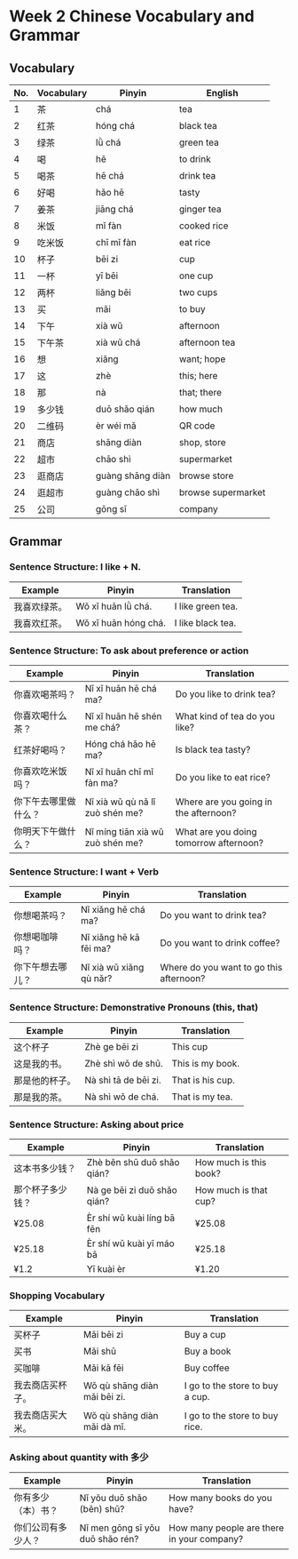# Week 2 Chinese Vocabulary and Grammar

## Vocabulary

| No. | Vocabulary          | Pinyin               | English        |
|-----|---------------------|----------------------|----------------|
| 1   | 茶                   | chá                  | tea            |
| 2   | 红茶                 | hóng chá             | black tea      |
| 3   | 绿茶                 | lǜ chá                | green tea      |
| 4   | 喝                   | hē                   | to drink       |
| 5   | 喝茶                 | hē chá               | drink tea      |
| 6   | 好喝                 | hǎo hē                | tasty          |
| 7   | 姜茶                 | jiāng chá            | ginger tea     |
| 8   | 米饭                 | mǐ fàn               | cooked rice    |
| 9   | 吃米饭               | chī mǐ fàn           | eat rice       |
| 10  | 杯子                 | bēi zi               | cup            |
| 11  | 一杯                 | yī bēi               | one cup        |
| 12  | 两杯                 | liǎng bēi            | two cups       |
| 13  | 买                   | mǎi                  | to buy          |
| 14  | 下午                 | xià wǔ               | afternoon      |
| 15  | 下午茶               | xià wǔ chá           | afternoon tea  |
| 16  | 想                   | xiǎng                | want; hope     |
| 17  | 这                   | zhè                  | this; here     |
| 18  | 那                   | nà                   | that; there    |
| 19  | 多少钱               | duō shǎo qián        | how much       |
| 20  | 二维码               | èr wéi mǎ            | QR code        |
| 21  | 商店                 | shāng diàn           | shop, store    |
| 22  | 超市                 | chāo shì             | supermarket    |
| 23  | 逛商店               | guàng shāng diàn     | browse store   |
| 24  | 逛超市               | guàng chāo shì       | browse supermarket |
| 25  | 公司                 | gōng sī              | company        |

## Grammar

### Sentence Structure: I like + N.

| Example                  | Pinyin                    | Translation                     |
|--------------------------|---------------------------|---------------------------------|
| 我喜欢绿茶。              | Wǒ xǐ huān lǜ chá.        | I like green tea.               |
| 我喜欢红茶。              | Wǒ xǐ huān hóng chá.      | I like black tea.               |

### Sentence Structure: To ask about preference or action

| Example                           | Pinyin                           | Translation                            |
|-----------------------------------|----------------------------------|----------------------------------------|
| 你喜欢喝茶吗？                   | Nǐ xǐ huān hē chá ma?           | Do you like to drink tea?             |
| 你喜欢喝什么茶？                 | Nǐ xǐ huān hē shén me chá?      | What kind of tea do you like?         |
| 红茶好喝吗？                     | Hóng chá hǎo hē ma?             | Is black tea tasty?                   |
| 你喜欢吃米饭吗？                 | Nǐ xǐ huān chī mǐ fàn ma?      | Do you like to eat rice?              |
| 你下午去哪里做什么？             | Nǐ xià wǔ qù nǎ lǐ zuò shén me? | Where are you going in the afternoon? |
| 你明天下午做什么？               | Nǐ míng tiān xià wǔ zuò shén me? | What are you doing tomorrow afternoon? |

### Sentence Structure: I want + Verb

| Example                           | Pinyin                           | Translation                            |
|-----------------------------------|----------------------------------|----------------------------------------|
| 你想喝茶吗？                     | Nǐ xiǎng hē chá ma?             | Do you want to drink tea?             |
| 你想喝咖啡吗？                   | Nǐ xiǎng hē kā fēi ma?          | Do you want to drink coffee?          |
| 你下午想去哪儿？                 | Nǐ xià wǔ xiǎng qù nǎr?        | Where do you want to go this afternoon? |

### Sentence Structure: Demonstrative Pronouns (this, that)

| Example                           | Pinyin                           | Translation                            |
|-----------------------------------|----------------------------------|----------------------------------------|
| 这个杯子                         | Zhè ge bēi zi                    | This cup                               |
| 这是我的书。                     | Zhè shì wǒ de shū.               | This is my book.                       |
| 那是他的杯子。                   | Nà shì tā de bēi zi.             | That is his cup.                       |
| 那是我的茶。                     | Nà shì wǒ de chá.                | That is my tea.                        |

### Sentence Structure: Asking about price

| Example                           | Pinyin                           | Translation                            |
|-----------------------------------|----------------------------------|----------------------------------------|
| 这本书多少钱？                   | Zhè běn shū duō shǎo qián?      | How much is this book?                |
| 那个杯子多少钱？                 | Nà ge bēi zi duō shǎo qián?     | How much is that cup?                 |
| ¥25.08                            | Èr shí wǔ kuài líng bā fēn       | ¥25.08                                 |
| ¥25.18                            | Èr shí wǔ kuài yī máo bā        | ¥25.18                                 |
| ¥1.2                              | Yī kuài èr                       | ¥1.20                                  |

### Shopping Vocabulary

| Example                           | Pinyin                           | Translation                            |
|-----------------------------------|----------------------------------|----------------------------------------|
| 买杯子                           | Mǎi bēi zi                       | Buy a cup                             |
| 买书                             | Mǎi shū                          | Buy a book                            |
| 买咖啡                           | Mǎi kā fēi                       | Buy coffee                            |
| 我去商店买杯子。                 | Wǒ qù shāng diàn mǎi bēi zi.    | I go to the store to buy a cup.       |
| 我去商店买大米。                 | Wǒ qù shāng diàn mǎi dà mǐ.     | I go to the store to buy rice.        |

### Asking about quantity with 多少

| Example                           | Pinyin                           | Translation                            |
|-----------------------------------|----------------------------------|----------------------------------------|
| 你有多少（本）书？               | Nǐ yǒu duō shǎo (běn) shū?      | How many books do you have?           |
| 你们公司有多少人？               | Nǐ men gōng sī yǒu duō shǎo rén?| How many people are there in your company? |
